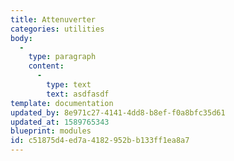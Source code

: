 ```yaml
---
title: Attenuverter
categories: utilities
body:
  -
    type: paragraph
    content:
      -
        type: text
        text: asdfasdf
template: documentation
updated_by: 8e971c27-4141-4dd8-b8ef-f0a8bfc35d61
updated_at: 1589765343
blueprint: modules
id: c51875d4-ed7a-4182-952b-b133ff1ea8a7
---
```

